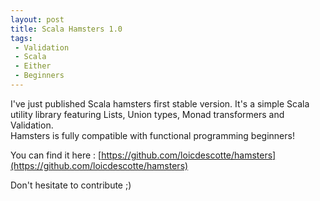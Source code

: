 ```yaml
---
layout: post
title: Scala Hamsters 1.0
tags:
 - Validation
 - Scala
 - Either
 - Beginners
---
```


I've just published Scala hamsters first stable version. It's a simple Scala utility library featuring Lists, Union types, Monad transformers and Validation.  
Hamsters is fully compatible with functional programming beginners!

You can find it here : [https://github.com/loicdescotte/hamsters](https://github.com/loicdescotte/hamsters)

Don't hesitate to contribute ;)
